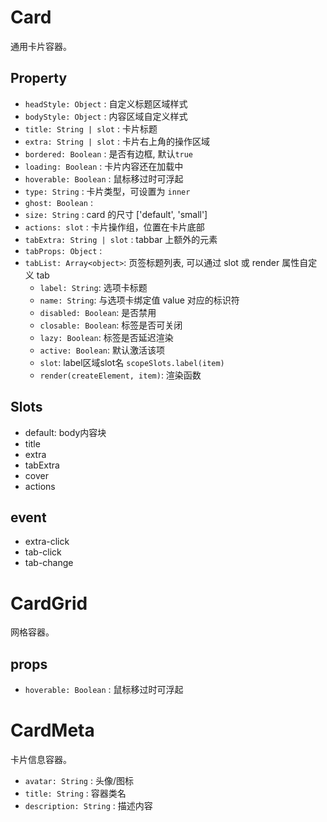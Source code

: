 
# Card
通用卡片容器。

## Property
- `headStyle: Object` : 自定义标题区域样式
- `bodyStyle: Object` : 内容区域自定义样式
- `title: String | slot` : 卡片标题
- `extra: String | slot` : 卡片右上角的操作区域
- `bordered: Boolean` : 是否有边框, 默认`true`
- `loading: Boolean` : 卡片内容还在加载中
- `hoverable: Boolean` : 鼠标移过时可浮起
- `type: String` : 卡片类型，可设置为 `inner`
- `ghost: Boolean` : 
- `size: String` : card 的尺寸 ['default', 'small']
- `actions: slot` : 卡片操作组，位置在卡片底部
- `tabExtra: String | slot` : tabbar 上额外的元素
- `tabProps: Object` : 
- `tabList: Array<object>`: 页签标题列表, 可以通过 slot 或 render 属性自定义 tab
  - `label: String`: 选项卡标题
  - `name: String`: 与选项卡绑定值 value 对应的标识符
  - `disabled: Boolean`: 是否禁用
  - `closable: Boolean`: 标签是否可关闭
  - `lazy: Boolean`: 标签是否延迟渲染
  - `active: Boolean`: 默认激活该项
  - `slot`: label区域slot名 `scopeSlots.label(item)`
  - `render(createElement, item)`: 渲染函数


## Slots

- default: body内容块
- title
- extra
- tabExtra
- cover
- actions


## event
- extra-click
- tab-click
- tab-change


# CardGrid
网格容器。

## props
- `hoverable: Boolean` : 鼠标移过时可浮起

# CardMeta
卡片信息容器。

- `avatar: String` : 头像/图标
- `title: String` : 容器类名
- `description: String` : 描述内容

